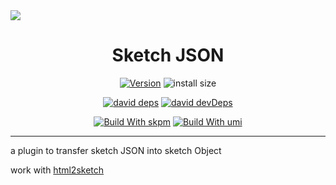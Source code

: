 <img align="center" src="https://gw.alipayobjects.com/zos/antfincdn/Og%26AHI5yLW/logo.png"/>
<h1 align="center">Sketch JSON</h1>

<div align="center">

[![Version][version-badge]][tag-url]  ![install size][github-size]

[![david deps][david-image]][david-url] [![david devDeps][david-dev-image]][david-dev-url]

[![Build With skpm][skpm-badge-url]][skpm-url] [![Build With umi][umi-badge-url]][umi-url]

[umi-badge-url]: https://img.shields.io/badge/build%20with-umi-blue.svg
[umi-url]: https://github.com/umijs/umi/
[skpm-badge-url]: https://img.shields.io/badge/build%20with-skpm-ef9f39.svg
[skpm-url]: https://github.com/skpm/skpm/

<!-- version url -->

[version-badge]: https://img.shields.io/github/package-json/v/arvinxx/sketch-json
[tag-url]: https://github.com/arvinxx/sketch-json/tags
[github-size]: https://img.shields.io/github/repo-size/arvinxx/sketch-json

<!-- coverage -->

[coverage]: https://codecov.io/gh/arvinxx/sketch-json/branch/master/graph/badge.svg
[codecov-url]: https://codecov.io/gh/arvinxx/sketch-json/branch/master

<!-- Github CI -->

[test-ci]: https://github.com/arvinxx/sketch-json/workflows/Test%20CI/badge.svg
[deploy-ci]: https://github.com/arvinxx/sketch-json/workflows/Deploy%20CI/badge.svg
[test-ci-url]: https://github.com/arvinxx/sketch-json/actions?query=workflow%3ATest%20CI
[deploy-ci-ci]: https://github.com/arvinxx/sketch-json/actions?query=workflow%3ADeploy%20CI
[david-image]: https://img.shields.io/david/arvinxx/sketch-json?style=flat-square
[david-dev-url]: https://david-dm.org/arvinxx/sketch-json?type=dev
[david-dev-image]: https://img.shields.io/david/dev/arvinxx/sketch-json?style=flat-square
[david-url]: https://david-dm.org/arvinxx/sketch-json

</div>

------
a plugin to transfer sketch JSON into sketch Object

work with [html2sketch](https://github.com/ant-design/html2sketch)
